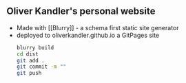 ## Oliver Kandler's personal website 
- Made with [[Blurry]] - a schema first static site generator
- deployed to oliverkandler.github.io a GitPages site
    ```bash
    blurry build
    cd dist
    git add .
    git commit -m ""
    git push
    ```